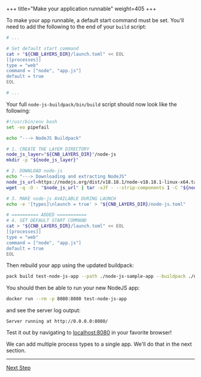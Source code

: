 +++
title="Make your application runnable"
weight=405
+++

<!-- test:suite=create-buildpack;weight=5 -->

To make your app runnable, a default start command must be set. You'll need to add the following to the end of your `build` script:

<!-- file=node-js-buildpack/bin/build data-target=append -->
```bash
# ...

# Set default start command
cat > "${CNB_LAYERS_DIR}/launch.toml" << EOL
[[processes]]
type = "web"
command = ["node", "app.js"]
default = true
EOL

# ...
```

Your full `node-js-buildpack/bin/build`<!--+"{{open}}"+--> script should now look like the following:

<!-- test:file=node-js-buildpack/bin/build -->
```bash
#!/usr/bin/env bash
set -eo pipefail

echo "---> NodeJS Buildpack"

# 1. CREATE THE LAYER DIRECTORY
node_js_layer="${CNB_LAYERS_DIR}"/node-js
mkdir -p "${node_js_layer}"

# 2. DOWNLOAD node-js
echo "---> Downloading and extracting NodeJS"
node_js_url=https://nodejs.org/dist/v18.18.1/node-v18.18.1-linux-x64.tar.xz
wget -q -O - "$node_js_url" | tar -xJf - --strip-components 1 -C "${node_js_layer}"

# 3. MAKE node-js AVAILABLE DURING LAUNCH
echo -e '[types]\nlaunch = true' > "${CNB_LAYERS_DIR}/node-js.toml"

# ========== ADDED ===========
# 4. SET DEFAULT START COMMAND
cat > "${CNB_LAYERS_DIR}/launch.toml" << EOL
[[processes]]
type = "web"
command = ["node", "app.js"]
default = true
EOL
```

Then rebuild your app using the updated buildpack:

<!-- test:exec -->
```bash
pack build test-node-js-app --path ./node-js-sample-app --buildpack ./node-js-buildpack
```
<!--+- "{{execute}}"+-->

You should then be able to run your new NodeJS app:

```bash
docker run --rm -p 8080:8080 test-node-js-app
```
<!--+- "{{execute}}"+-->

and see the server log output:

```text
Server running at http://0.0.0.0:8080/
```

Test it out by navigating to [localhost:8080](http://localhost:8080) in your favorite browser!

We can add multiple process types to a single app. We'll do that in the next section.

<!--+if false+-->
---

<a href="/docs/buildpack-author-guide/create-buildpack/specify-multiple-process-types" class="button bg-pink">Next Step</a>
<!--+end+-->